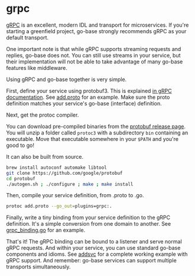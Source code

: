 # grpc

[gRPC](http://www.grpc.io/) is an excellent, modern IDL and transport for
microservices. If you're starting a greenfield project, go-base strongly
recommends gRPC as your default transport.

One important note is that while gRPC supports streaming requests and replies,
go-base does not. You can still use streams in your service, but their
implementation will not be able to take advantage of many go-base features like middleware.

Using gRPC and go-base together is very simple.

First, define your service using protobuf3. This is explained
[in gRPC documentation](http://www.grpc.io/docs/#defining-a-service).
See
[add.proto](https://dev.azure.com/vib-lz-devops/B08-DSC-Project-SmartCollection/_git/smartcollection-base-go.git/blob/ec8b02591ee873433565a1ae9d317353412d1d27/examples/addsvc/pb/add.proto)
for an example. Make sure the proto definition matches your service's go-base
(interface) definition.

Next, get the protoc compiler.

You can download pre-compiled binaries from the
[protobuf release page](https://github.com/google/protobuf/releases).
You will unzip a folder called `protoc3` with a subdirectory `bin` containing
an executable. Move that executable somewhere in your `$PATH` and you're good
to go!

It can also be built from source.

```sh
brew install autoconf automake libtool
git clone https://github.com/google/protobuf
cd protobuf
./autogen.sh ; ./configure ; make ; make install
```

Then, compile your service definition, from .proto to .go.

```sh
protoc add.proto --go_out=plugins=grpc:.
```

Finally, write a tiny binding from your service definition to the gRPC
definition. It's a simple conversion from one domain to another.
See
[grpc_binding.go](https://dev.azure.com/vib-lz-devops/B08-DSC-Project-SmartCollection/_git/smartcollection-base-go.git/blob/ec8b02591ee873433565a1ae9d317353412d1d27/examples/addsvc/grpc_binding.go)
for an example.

That's it!
The gRPC binding can be bound to a listener and serve normal gRPC requests.
And within your service, you can use standard go-base components and idioms.
See [addsvc](https://dev.azure.com/vib-lz-devops/B08-DSC-Project-SmartCollection/_git/smartcollection-base-go.git/tree/master/examples/addsvc) for
a complete working example with gRPC support. And remember: go-base services
can support multiple transports simultaneously.
